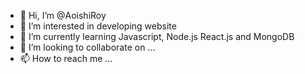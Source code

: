 - 👋 Hi, I’m @AoishiRoy
- 👀 I’m interested in developing website 
- 🌱 I’m currently learning Javascript, Node.js React.js and MongoDB
- 💞️ I’m looking to collaborate on ...
- 📫 How to reach me ... 

<!---
AoishiRoy/AoishiRoy is a ✨ special ✨ repository because its `README.md` (this file) appears on your GitHub profile.
You can click the Preview link to take a look at your changes.
--->
